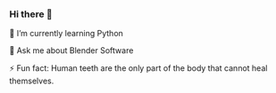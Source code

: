 ### Hi there 👋

🌱 I’m currently learning Python

💬 Ask me about Blender Software

⚡ Fun fact: Human teeth are the only part of the body that cannot heal themselves.

